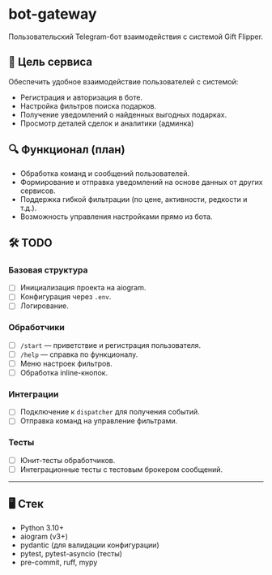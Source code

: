# bot-gateway

Пользовательский Telegram-бот взаимодействия с системой Gift Flipper.

## 🎯 Цель сервиса

Обеспечить удобное взаимодействие пользователей с системой:

- Регистрация и авторизация в боте.
- Настройка фильтров поиска подарков.
- Получение уведомлений о найденных выгодных подарках.
- Просмотр деталей сделок и аналитики (админка)

## 🔍 Функционал (план)

- Обработка команд и сообщений пользователей.
- Формирование и отправка уведомлений на основе данных от других сервисов.
- Поддержка гибкой фильтрации (по цене, активности, редкости и т.д.).
- Возможность управления настройками прямо из бота.

## 🛠 TODO

### Базовая структура

- [ ] Инициализация проекта на aiogram.
- [ ] Конфигурация через `.env`.
- [ ] Логирование.

### Обработчики

- [ ] `/start` — приветствие и регистрация пользователя.
- [ ] `/help` — справка по функционалу.
- [ ] Меню настроек фильтров.
- [ ] Обработка inline-кнопок.

### Интеграции

- [ ] Подключение к `dispatcher` для получения событий.
- [ ] Отправка команд на управление фильтрами.

### Тесты

- [ ] Юнит-тесты обработчиков.
- [ ] Интеграционные тесты с тестовым брокером сообщений.

---

## 🖥 Стек

- Python 3.10+
- aiogram (v3+)
- pydantic (для валидации конфигурации)
- pytest, pytest-asyncio (тесты)
- pre-commit, ruff, mypy
